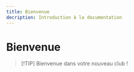```yaml
---
title: Bienvenue
decription: Introduction à la documentation
---
```

# Bienvenue

> [!TIP] Bienvenue dans votre nouveau club !